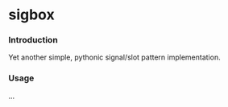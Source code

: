 # sigbox
### Introduction
Yet another simple, pythonic signal/slot pattern implementation.

### Usage
...